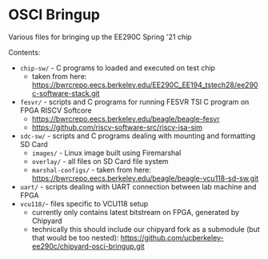 # OSCI Bringup 
Various files for bringing up the EE290C Spring '21 chip

Contents:
* `chip-sw/` - C programs to loaded and executed on test chip 
  * taken from here: https://bwrcrepo.eecs.berkeley.edu/EE290C_EE194_tstech28/ee290c-software-stack.git
* `fesvr/` - scripts and C programs for running FESVR TSI C program on FPGA RISCV Softcore
  * https://bwrcrepo.eecs.berkeley.edu/beagle/beagle-fesvr
  * https://github.com/riscv-software-src/riscv-isa-sim
* `sdc-sw/` - scripts and C programs dealing with mounting and formatting SD Card
  * `images/` - Linux image built using Firemarshal
  * `overlay/` - all files on SD Card file system
  * `marshal-configs/` - taken from here: https://bwrcrepo.eecs.berkeley.edu/beagle/beagle-vcu118-sd-sw.git
* `uart/` - scripts dealing with UART connection between lab machine and FPGA
* `vcu118/`- files specific to VCU118 setup
  * currently only contains latest bitstream on FPGA, generated by Chipyard
  * technically this should include our chipyard fork as a submodule (but that would be too nested): https://github.com/ucberkeley-ee290c/chipyard-osci-bringup.git
